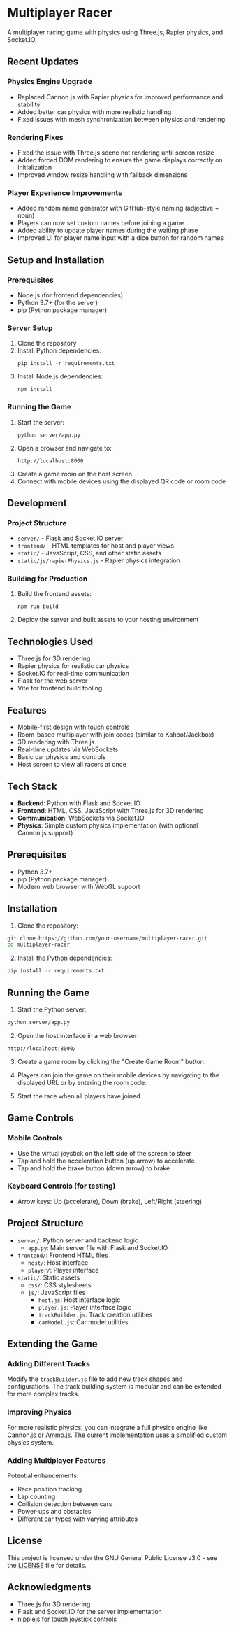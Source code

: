 # Multiplayer Racer

A multiplayer racing game with physics using Three.js, Rapier physics, and Socket.IO.

## Recent Updates

### Physics Engine Upgrade
- Replaced Cannon.js with Rapier physics for improved performance and stability
- Added better car physics with more realistic handling
- Fixed issues with mesh synchronization between physics and rendering

### Rendering Fixes
- Fixed the issue with Three.js scene not rendering until screen resize
- Added forced DOM rendering to ensure the game displays correctly on initialization
- Improved window resize handling with fallback dimensions

### Player Experience Improvements
- Added random name generator with GitHub-style naming (adjective + noun)
- Players can now set custom names before joining a game
- Added ability to update player names during the waiting phase
- Improved UI for player name input with a dice button for random names

## Setup and Installation

### Prerequisites
- Node.js (for frontend dependencies)
- Python 3.7+ (for the server)
- pip (Python package manager)

### Server Setup
1. Clone the repository
2. Install Python dependencies:
   ```
   pip install -r requirements.txt
   ```
3. Install Node.js dependencies:
   ```
   npm install
   ```

### Running the Game
1. Start the server:
   ```
   python server/app.py
   ```
2. Open a browser and navigate to:
   ```
   http://localhost:8000
   ```
3. Create a game room on the host screen
4. Connect with mobile devices using the displayed QR code or room code

## Development

### Project Structure
- `server/` - Flask and Socket.IO server
- `frontend/` - HTML templates for host and player views
- `static/` - JavaScript, CSS, and other static assets
- `static/js/rapierPhysics.js` - Rapier physics integration

### Building for Production
1. Build the frontend assets:
   ```
   npm run build
   ```
2. Deploy the server and built assets to your hosting environment

## Technologies Used
- Three.js for 3D rendering
- Rapier physics for realistic car physics
- Socket.IO for real-time communication
- Flask for the web server
- Vite for frontend build tooling

## Features

- Mobile-first design with touch controls
- Room-based multiplayer with join codes (similar to Kahoot/Jackbox)
- 3D rendering with Three.js
- Real-time updates via WebSockets
- Basic car physics and controls
- Host screen to view all racers at once

## Tech Stack

- **Backend**: Python with Flask and Socket.IO
- **Frontend**: HTML, CSS, JavaScript with Three.js for 3D rendering
- **Communication**: WebSockets via Socket.IO
- **Physics**: Simple custom physics implementation (with optional Cannon.js support)

## Prerequisites

- Python 3.7+
- pip (Python package manager)
- Modern web browser with WebGL support

## Installation

1. Clone the repository:

```bash
git clone https://github.com/your-username/multiplayer-racer.git
cd multiplayer-racer
```

2. Install the Python dependencies:

```bash
pip install -r requirements.txt
```

## Running the Game

1. Start the Python server:

```bash
python server/app.py
```

2. Open the host interface in a web browser:

```
http://localhost:8000/
```

3. Create a game room by clicking the "Create Game Room" button.

4. Players can join the game on their mobile devices by navigating to the displayed URL or by entering the room code.

5. Start the race when all players have joined.

## Game Controls

### Mobile Controls
- Use the virtual joystick on the left side of the screen to steer
- Tap and hold the acceleration button (up arrow) to accelerate
- Tap and hold the brake button (down arrow) to brake

### Keyboard Controls (for testing)
- Arrow keys: Up (accelerate), Down (brake), Left/Right (steering)

## Project Structure

- `server/`: Python server and backend logic
  - `app.py`: Main server file with Flask and Socket.IO
- `frontend/`: Frontend HTML files
  - `host/`: Host interface
  - `player/`: Player interface
- `static/`: Static assets
  - `css/`: CSS stylesheets
  - `js/`: JavaScript files
    - `host.js`: Host interface logic
    - `player.js`: Player interface logic
    - `trackBuilder.js`: Track creation utilities
    - `carModel.js`: Car model utilities

## Extending the Game

### Adding Different Tracks

Modify the `trackBuilder.js` file to add new track shapes and configurations. The track building system is modular and can be extended for more complex tracks.

### Improving Physics

For more realistic physics, you can integrate a full physics engine like Cannon.js or Ammo.js. The current implementation uses a simplified custom physics system.

### Adding Multiplayer Features

Potential enhancements:
- Race position tracking
- Lap counting
- Collision detection between cars
- Power-ups and obstacles
- Different car types with varying attributes

## License

This project is licensed under the GNU General Public License v3.0 - see the [LICENSE](LICENSE) file for details.

## Acknowledgments

- Three.js for 3D rendering
- Flask and Socket.IO for the server implementation
- nipplejs for touch joystick controls 
